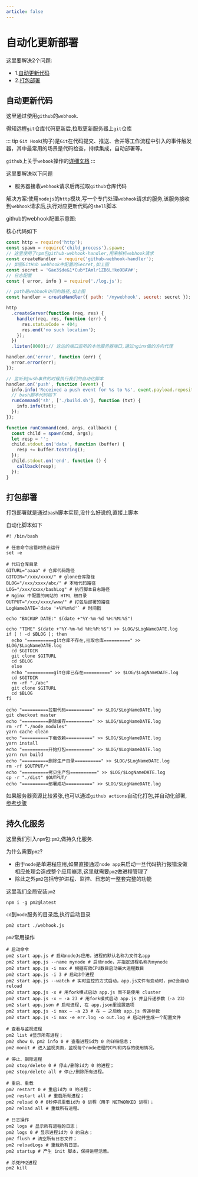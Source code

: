```yaml
---
article: false
---
```

# 自动化更新部署

这里要解决2个问题:
- 1.[自动更新代码](#自动更新代码)
- 2.[打包部署](#打包部署)

## 自动更新代码

这里通过使用`github`的`webhook`.

得知远程`git`仓库代码更新后,拉取更新服务器上`git`仓库

::: tip
`Git Hook`(钩子)是`Git`在代码提交、推送、合并等工作流程中引入的事件触发器，其中最常用的场景是代码检查，持续集成，自动部署等。

`github`上关于`webook`操作的[详细文档](https://docs.github.com/cn/developers/webhooks-and-events/webhooks/about-webhooks)
:::

这里要解决以下问题
- 服务器接收`webhook`请求后再拉取`github`仓库代码
  
解决方案:使用`nodejs`的`http`模块,写一个专门处理`webhook`请求的服务,该服务接收到`webhook`请求后,执行对应更新代码的`shell`脚本

github的webhook配置示意图:
<img :src="$withBase('/imgs/webhook.png')">


核心代码如下
```js
const http = require('http');
const spawn = require('child_process').spawn;
// 这里使用了npm包github-webhook-handler,用来解析webhook请求
const createHandler = require('github-webhook-handler');
// 如图GitHub webhook中配置的Secret,如上图
const secret = 'Gae3$de&1*Cub*IAmlr1ZB6L!ko9BAV#';
// 日志配置
const { error, info } = require('./log.js');

// path是webhook访问的路径,如上图
const handler = createHandler({ path: '/mywebhook', secret: secret });

http
  .createServer(function (req, res) {
    handler(req, res, function (err) {
      res.statusCode = 404;
      res.end('no such location');
    });
  })
  .listen(8080);// 这边的端口监听的本地服务器端口,通过nginx做的方向代理

handler.on('error', function (err) {
  error.error(err);
});

// 监听到push事件的时候执行我们的自动化脚本
handler.on('push', function (event) {
  info.info('Received a push event for %s to %s', event.payload.repository.name, event.payload.ref);
  // bash脚本代码如下
  runCommand('sh', ['./build.sh'], function (txt) {
    info.info(txt);
  });
});

function runCommand(cmd, args, callback) {
  const child = spawn(cmd, args);
  let resp = '';
  child.stdout.on('data', function (buffer) {
    resp += buffer.toString();
  });
  child.stdout.on('end', function () {
    callback(resp);
  });
}
```

## 打包部署

打包部署就是通过`bash`脚本实现,没什么好说的,直接上脚本

自动化脚本如下
```shell
#! /bin/bash

# 任意命令出错时终止运行
set -e

# 代码仓库目录
GITURL="aaaa" # 仓库代码路径
GITDIR="/xxx/xxxx/" # glone仓库路径
BLOG="/xxx/xxxx/abc/" # 本地代码路径
LOG="/xxx/xxxx/bashLog" # 执行脚本日志路径
# Nginx 中配置的网站的 HTML 根目录
OUTPUT="/xxx/xxxx/www/" # 打包后部署的路径
LogNameDATE=`date '+%Y%m%d'` # 时间戳

echo "BACKUP DATE:" $(date +"%Y-%m-%d %H:%M:%S")

echo "TIME" $(date +"%Y-%m-%d %H:%M:%S") >> $LOG/$LogNameDATE.log
if [ ! -d $BLOG ]; then
  echo "==========git仓库不存在,拉取仓库==========" >> $LOG/$LogNameDATE.log
  cd $GITDIR
  git clone $GITURL
  cd $BLOG
  else
  echo "==========git仓库已存在==========" >> $LOG/$LogNameDATE.log
  cd $GITDIR
  rm -rf "./abc"
  git clone $GITURL
  cd $BLOG
fi

echo "==========拉取代码==========" >> $LOG/$LogNameDATE.log
git checkout master
echo "==========删除缓存==========" >> $LOG/$LogNameDATE.log
rm -rf "./node_modules"
yarn cache clean
echo "==========下载依赖==========" >> $LOG/$LogNameDATE.log
yarn install
echo "==========开始打包==========" >> $LOG/$LogNameDATE.log
yarn run build
echo "==========删除生产目录==========" >> $LOG/$LogNameDATE.log
rm -rf $OUTPUT/*
echo "==========拷贝生产包==========" >> $LOG/$LogNameDATE.log
cp -r "./dist" $OUTPUT/
echo "==========部署成功==========" >> $LOG/$LogNameDATE.log
```

如果服务器资源比较紧张,也可以通过`github actions`自动化打包,并自动化部署,[参考步骤](./giuhub_actions.html)

## 持久化服务

这里我们引入`npm`包:`pm2`,做持久化服务.

为什么需要`pm2`?
- 由于`node`是单进程应用,如果直接通过`node app`来启动一旦代码执行报错没做相应处理会造成整个应用崩溃,这里就需要`pm2`做进程管理了
- 除此之外`pm2`包括守护进程、监控、日志的一整套完整的功能

这里我们全局安装`pm2`

```shell
npm i -g pm2@latest
```

`cd`到`node`服务的目录后,执行启动目录

```shell
pm2 start ./webhook.js
```

`pm2`常用操作
```shell
# 启动命令
pm2 start app.js # 启动nodeJs应用，进程的默认名称为文件名app
pm2 start app.js --name mynode # 启动node，并指定进程名称为mynode
pm2 start app.js -i max # 根据有效CPU数目启动最大进程数目
pm2 start app.js -i 3 # 启动3个进程
pm2 start app.js --watch # 实时监控的方式启动，app.js文件有变动时，pm2会自动reload
pm2 start app.js -x # 用fork模式启动 app.js 而不是使用 cluster
pm2 start app.js -x – -a 23 # 用fork模式启动 app.js 并且传递参数（-a 23）
pm2 start app.json # 启动进程, 在 app.json里设置选项
pm2 start app.js -i max – -a 23 # 在 – 之后给 app.js 传递参数
pm2 start app.js -i max -e err.log -o out.log # 启动并生成一个配置文件

# 查看与监视进程
pm2 list #显示所有进程；
pm2 show 0，pm2 info 0 # 查看进程id为 0 的详细信息；
pm2 monit # 进入监视页面，监视每个node进程的CPU和内存的使用情况。

# 停止、删除进程
pm2 stop/delete 0 # 停止/删除id为 0 的进程；
pm2 stop/delete all # 停止/删除所有进程。

# 重启、重载
pm2 restart 0 # 重启id为 0 的进程；
pm2 restart all # 重启所有进程；
pm2 reload 0 # 0秒停机重载id为 0 进程（用于 NETWORKED 进程）；
pm2 reload all # 重载所有进程。

# 日志操作
pm2 logs # 显示所有进程的日志；
pm2 logs 0 # 显示进程id为 0 的日志；
pm2 flush # 清空所有日志文件；
pm2 reloadLogs # 重载所有日志。
pm2 startup # 产生 init 脚本，保持进程活着。

# 杀死PM2进程
pm2 kill
```
